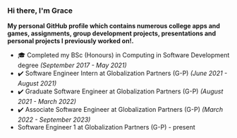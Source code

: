 ### Hi there, I'm Grace

<b>My personal GitHub profile which contains numerous college apps and games, assignments, group development projects, presentations and personal projects I previously worked on!.</b>

- 🎓 Completed my BSc (Honours) in Computing in Software Development degree <i>(September 2017 - May 2021)</i>
- ✔️ Software Engineer Intern at Globalization Partners (G-P) <i>(June 2021 - August 2021) </i>
- ✔️ Graduate Software Engineer at Globalization Partners (G-P) <i>(August 2021 - March 2022) </i>
- ✔️ Associate Software Engineer at Globalization Partners (G-P) <i>(March 2022 - September 2023) </i>
- Software Engineer 1 at Globalization Partners (G-P) - present

